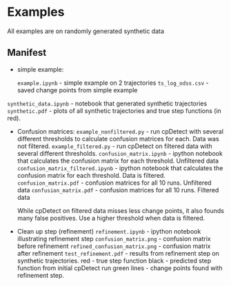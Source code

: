 Examples
========

All examples are on randomly generated synthetic data

Manifest
--------
* simple example:
 
    `example.ipynb` - simple example on 2 trajectories
    `ts_log_odss.csv` - saved change points from simple example

`synthetic_data.ipynb` - notebook that generated synthetic trajectories
`synthetic.pdf` - plots of all synthetic trajectories and true step functions (in red).

* Confusion matrices:
    `example_nonfiltered.py` - run cpDetect with several different thresholds
    to calculate confusion matrices for each. Data was not filtered.
    `example_filtered.py` - run cpDetect on filtered data with several different
    thresholds.
    `confusion_matrix.ipynb` - ipython notebook that calculates the confusion matrix
    for each threshold. Unfiltered data
    `confusion_matrix_filtered.ipynb` - ipython notebook that calculates the confusion
    matrix for each threshold. Data is filtered.
    `confusion_matrix.pdf` - confusion matrices for all 10 runs. Unfiltered data
    `confusion_matrix.pdf` - confusion matrices for all 10 runs. Filtered data
    
    While cpDetect on filtered data misses less change points, it also founds many
    false positives. Use a higher threshold when data is filtered. 

* Clean up step (refinement)
    `refinement.ipynb` - ipython notebook illustrating refinement step
    `confusion_matrix.png` - confusion matrix before refinement
    `refined_confusion_matrix.png` - confusion matrix after refinement
    `test_refinement.pdf` - results from refinement step on synthetic trajectories. 
    red - true step function
    black - predicted step function from initial cpDetect run
    green lines - change points found with refinement step. 
    
    